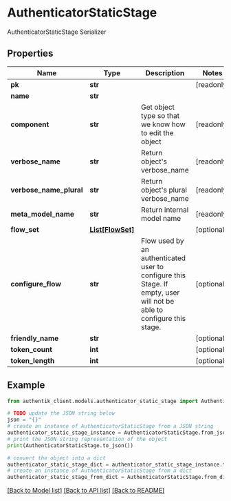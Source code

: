 # AuthenticatorStaticStage

AuthenticatorStaticStage Serializer

## Properties

Name | Type | Description | Notes
------------ | ------------- | ------------- | -------------
**pk** | **str** |  | [readonly] 
**name** | **str** |  | 
**component** | **str** | Get object type so that we know how to edit the object | [readonly] 
**verbose_name** | **str** | Return object&#39;s verbose_name | [readonly] 
**verbose_name_plural** | **str** | Return object&#39;s plural verbose_name | [readonly] 
**meta_model_name** | **str** | Return internal model name | [readonly] 
**flow_set** | [**List[FlowSet]**](FlowSet.md) |  | [optional] 
**configure_flow** | **str** | Flow used by an authenticated user to configure this Stage. If empty, user will not be able to configure this stage. | [optional] 
**friendly_name** | **str** |  | [optional] 
**token_count** | **int** |  | [optional] 
**token_length** | **int** |  | [optional] 

## Example

```python
from authentik_client.models.authenticator_static_stage import AuthenticatorStaticStage

# TODO update the JSON string below
json = "{}"
# create an instance of AuthenticatorStaticStage from a JSON string
authenticator_static_stage_instance = AuthenticatorStaticStage.from_json(json)
# print the JSON string representation of the object
print(AuthenticatorStaticStage.to_json())

# convert the object into a dict
authenticator_static_stage_dict = authenticator_static_stage_instance.to_dict()
# create an instance of AuthenticatorStaticStage from a dict
authenticator_static_stage_from_dict = AuthenticatorStaticStage.from_dict(authenticator_static_stage_dict)
```
[[Back to Model list]](../README.md#documentation-for-models) [[Back to API list]](../README.md#documentation-for-api-endpoints) [[Back to README]](../README.md)


